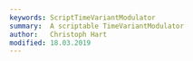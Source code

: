 ```yaml
---
keywords: ScriptTimeVariantModulator
summary:  A scriptable TimeVariantModulator
author:   Christoph Hart
modified: 18.03.2019
---
```

  
